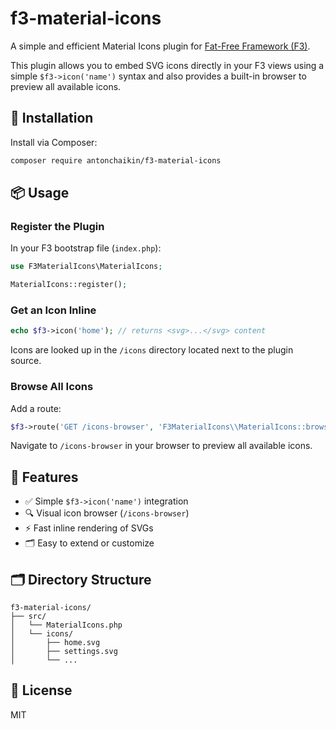 # f3-material-icons

A simple and efficient Material Icons plugin for [Fat-Free Framework (F3)](https://fatfreeframework.com/).

This plugin allows you to embed SVG icons directly in your F3 views using a simple `$f3->icon('name')` syntax and also provides a built-in browser to preview all available icons.

## 🚀 Installation

Install via Composer:

```bash
composer require antonchaikin/f3-material-icons
```

## 📦 Usage

### Register the Plugin

In your F3 bootstrap file (`index.php`):

```php
use F3MaterialIcons\MaterialIcons;

MaterialIcons::register();
```

### Get an Icon Inline

```php
echo $f3->icon('home'); // returns <svg>...</svg> content
```

Icons are looked up in the `/icons` directory located next to the plugin source.

### Browse All Icons

Add a route:

```php
$f3->route('GET /icons-browser', 'F3MaterialIcons\\MaterialIcons::browser');
```

Navigate to `/icons-browser` in your browser to preview all available icons.

## 🧠 Features

- ✅ Simple `$f3->icon('name')` integration
- 🔍 Visual icon browser (`/icons-browser`)
- ⚡ Fast inline rendering of SVGs
- 🗂️ Easy to extend or customize

## 🗂 Directory Structure

```
f3-material-icons/
├── src/
│   └── MaterialIcons.php
│   └── icons/
│       ├── home.svg
│       ├── settings.svg
│       └── ...
```

## 📝 License

MIT
